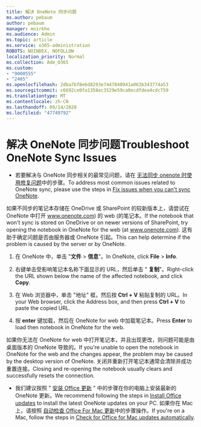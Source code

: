 ```yaml
---
title: 解决 OneNote 同步问题
ms.author: pebaum
author: pebaum
manager: mnirkhe
ms.audience: Admin
ms.topic: article
ms.service: o365-administration
ROBOTS: NOINDEX, NOFOLLOW
localization_priority: Normal
ms.collection: Adm_O365
ms.custom:
- "9000555"
- "2405"
ms.openlocfilehash: 2dba7bf8e6d8293e7447840941a063b343774a53
ms.sourcegitcommit: c6692ce0fa1358ec3529e59ca0ecdfdea4cdc759
ms.translationtype: MT
ms.contentlocale: zh-CN
ms.lasthandoff: 09/14/2020
ms.locfileid: "47749792"
---
```

# <a name="troubleshoot-onenote-sync-issues"></a><span data-ttu-id="06804-102">解决 OneNote 同步问题</span><span class="sxs-lookup"><span data-stu-id="06804-102">Troubleshoot OneNote Sync Issues</span></span>

* <span data-ttu-id="06804-103">若要解决与 OneNote 同步相关的最常见问题，请在 [无法同步 onenote 时使用修复问题](https://support.office.com/article/Fix-issues-when-you-can-t-sync-OneNote-299495ef-66d1-448f-90c1-b785a6968d45)中的步骤。</span><span class="sxs-lookup"><span data-stu-id="06804-103">To address most common issues related to OneNote sync, please use the steps in [Fix issues when you can't sync OneNote](https://support.office.com/article/Fix-issues-when-you-can-t-sync-OneNote-299495ef-66d1-448f-90c1-b785a6968d45).</span></span>

<span data-ttu-id="06804-104">如果不同步的笔记本存储在 OneDrive 或 SharePoint 的较新版本上，请尝试在 OneNote 中打开 www.onenote.com) 的 web (的笔记本。</span><span class="sxs-lookup"><span data-stu-id="06804-104">If the notebook that won't sync is stored on OneDrive or on newer versions of SharePoint, try opening the notebook in OneNote for the web (at www.onenote.com).</span></span> <span data-ttu-id="06804-105">这有助于确定问题是否由服务器或 OneNote 引起。</span><span class="sxs-lookup"><span data-stu-id="06804-105">This can help determine if the problem is caused by the server or by OneNote.</span></span>

1. <span data-ttu-id="06804-106">在 OneNote 中，单击 "**文件**  >  **信息**"。</span><span class="sxs-lookup"><span data-stu-id="06804-106">In OneNote, click **File** > **Info**.</span></span>

2. <span data-ttu-id="06804-107">右键单击受影响笔记本名称下面显示的 URL，然后单击 " **复制**"。</span><span class="sxs-lookup"><span data-stu-id="06804-107">Right-click the URL shown below the name of the affected notebook, and click **Copy**.</span></span>

3. <span data-ttu-id="06804-108">在 Web 浏览器中，单击 "地址" 框，然后按 **Ctrl + V** 粘贴复制的 URL。</span><span class="sxs-lookup"><span data-stu-id="06804-108">In your Web browser, click the Address box, and then press **Ctrl + V** to paste the copied URL.</span></span>

4. <span data-ttu-id="06804-109">按 **enter** 键加载，然后在 OneNote for web 中加载笔记本。</span><span class="sxs-lookup"><span data-stu-id="06804-109">Press **Enter** to load then notebook in OneNote for the web.</span></span>

<span data-ttu-id="06804-110">如果你无法在 OneNote for web 中打开笔记本，并且出现更改，则问题可能是由桌面版本的 OneNote 导致的。</span><span class="sxs-lookup"><span data-stu-id="06804-110">If you're unable to open the notebook in OneNote for the web and the changes appear, the problem may be caused by the desktop version of OneNote.</span></span> <span data-ttu-id="06804-111">关闭并重新打开笔记本通常会清除并成功重置连接。</span><span class="sxs-lookup"><span data-stu-id="06804-111">Closing and re-opening the notebook usually clears and successfully resets the connection.</span></span>

* <span data-ttu-id="06804-112">我们建议按照 " [安装 Office 更新](https://support.office.com/article/Install-Office-updates-2ab296f3-7f03-43a2-8e50-46de917611c5) " 中的步骤在你的电脑上安装最新的 OneNote 更新。</span><span class="sxs-lookup"><span data-stu-id="06804-112">We recommend following the steps in [Install Office updates](https://support.office.com/article/Install-Office-updates-2ab296f3-7f03-43a2-8e50-46de917611c5) to install the latest OneNote updates on your PC.</span></span> <span data-ttu-id="06804-113">如果你在 Mac 上，请按照 [自动检查 Office For Mac 更新](https://support.office.com/article/update-office-for-mac-automatically-bfd1e497-c24d-4754-92ab-910a4074d7c1)中的步骤操作。</span><span class="sxs-lookup"><span data-stu-id="06804-113">If you're on a Mac, follow the steps in [Check for Office for Mac updates automatically](https://support.office.com/article/update-office-for-mac-automatically-bfd1e497-c24d-4754-92ab-910a4074d7c1).</span></span>